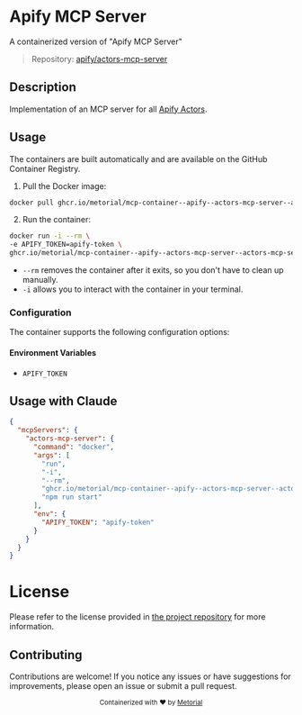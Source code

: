 
# Apify MCP Server

A containerized version of "Apify MCP Server"

> Repository: [apify/actors-mcp-server](https://github.com/apify/actors-mcp-server)

## Description

Implementation of an MCP server for all [Apify Actors](https://apify.com/store).


## Usage

The containers are built automatically and are available on the GitHub Container Registry.

1. Pull the Docker image:

```bash
docker pull ghcr.io/metorial/mcp-container--apify--actors-mcp-server--actors-mcp-server
```

2. Run the container:

```bash
docker run -i --rm \ 
-e APIFY_TOKEN=apify-token \
ghcr.io/metorial/mcp-container--apify--actors-mcp-server--actors-mcp-server  "npm run start"
```

- `--rm` removes the container after it exits, so you don't have to clean up manually.
- `-i` allows you to interact with the container in your terminal.



### Configuration

The container supports the following configuration options:




#### Environment Variables

- `APIFY_TOKEN`




## Usage with Claude

```json
{
  "mcpServers": {
    "actors-mcp-server": {
      "command": "docker",
      "args": [
        "run",
        "-i",
        "--rm",
        "ghcr.io/metorial/mcp-container--apify--actors-mcp-server--actors-mcp-server",
        "npm run start"
      ],
      "env": {
        "APIFY_TOKEN": "apify-token"
      }
    }
  }
}
```

# License

Please refer to the license provided in [the project repository](https://github.com/apify/actors-mcp-server) for more information.

## Contributing

Contributions are welcome! If you notice any issues or have suggestions for improvements, please open an issue or submit a pull request.

<div align="center">
  <sub>Containerized with ❤️ by <a href="https://metorial.com">Metorial</a></sub>
</div>
  